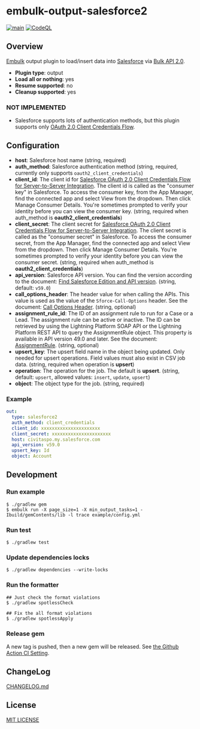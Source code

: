 # embulk-output-salesforce2
[![main](https://github.com/civitaspo/embulk-output-salesforce2/actions/workflows/main.yml/badge.svg)](https://github.com/civitaspo/embulk-output-salesforce2/actions/workflows/main.yml) [![CodeQL](https://github.com/civitaspo/embulk-output-salesforce2/actions/workflows/codeql-analysis.yml/badge.svg)](https://github.com/civitaspo/embulk-output-salesforce2/actions/workflows/codeql-analysis.yml)

## Overview

[Embulk](https://github.com/embulk/embulk/) output plugin to load/insert data into [Salesforce](https://www.salesforce.com/) via [Bulk API 2.0](https://developer.salesforce.com/docs/atlas.en-us.api_asynch.meta/api_asynch/bulk_api_2_0.htm).

* **Plugin type**: output
* **Load all or nothing**: yes
* **Resume supported**: no
* **Cleanup supported**: yes

### NOT IMPLEMENTED

* Salesforce supports lots of authentication methods, but this plugin supports only [OAuth 2.0 Client Credentials Flow](https://help.salesforce.com/s/articleView?id=sf.remoteaccess_oauth_client_credentials_flow.htm).

## Configuration

* **host**: Salesforce host name (string, required)
* **auth_method**: Salesforce authentication method (string, required, currently only supports `oauth2_client_credentials`)
* **client_id**: The client id for [Salesforce OAuth 2.0 Client Credentials Flow for Server-to-Server Integration](https://help.salesforce.com/s/articleView?id=sf.remoteaccess_oauth_client_credentials_flow.htm). The client id is called as the "consumer key" in Salesforce. To access the consumer key, from the App Manager, find the connected app and select View from the dropdown. Then click Manage Consumer Details. You're sometimes prompted to verify your identity before you can view the consumer key. (string, required when auth_method is **oauth2_client_credentials**)
* **client_secret**: The client secret for [Salesforce OAuth 2.0 Client Credentials Flow for Server-to-Server Integration](https://help.salesforce.com/s/articleView?id=sf.remoteaccess_oauth_client_credentials_flow.htm). The client secret is called as the "consumer secret" in Salesforce. To access the consumer secret, from the App Manager, find the connected app and select View from the dropdown. Then click Manage Consumer Details. You're sometimes prompted to verify your identity before you can view the consumer secret. (string, required when auth_method is **oauth2_client_credentials**)
* **api_version**: Salesforce API version. You can find the version according to the document: [Find Salesforce Edition and API version](https://help.salesforce.com/s/articleView?id=000386929&type=1).  (string, default: `v59.0`)
* **call_options_header**: The header value for when calling the APIs. This value is used as the value of the `Sforce-Call-Options` header. See the document: [Call Options Header](https://developer.salesforce.com/docs/atlas.en-us.246.0.api_rest.meta/api_rest/headers_calloptions.htm).  (string, optional)
* **assignment_rule_id**: The ID of an assignment rule to run for a Case or a Lead. The assignment rule can be active or inactive. The ID can be retrieved by using the Lightning Platform SOAP API or the Lightning Platform REST API to query the AssignmentRule object. This property is available in API version 49.0 and later. See the document: [AssignmentRule](https://developer.salesforce.com/docs/atlas.en-us.246.0.object_reference.meta/object_reference/sforce_api_objects_assignmentrule.htm). (string, optional)
* **upsert_key**: The upsert field name in the object being updated. Only needed for upsert operations. Field values must also exist in CSV job data. (string, required when operation is **upsert**)
* **operation**: The operation for the job. The default is **upsert**. (string, default: `upsert`, allowed values: `insert`, `update`, `upsert`)
* **object**: The object type for the job. (string, required)

### Example

```yaml
out:
  type: salesforce2
  auth_method: client_credentials
  client_id: xxxxxxxxxxxxxxxxxxxxxx
  client_secret: xxxxxxxxxxxxxxxxxxxxxx
  host: civitaspo.my.salesforce.com
  api_version: v59.0
  upsert_key: Id
  object: Account
```


## Development

### Run example

```
$ ./gradlew gem
$ embulk run -X page_size=1 -X min_output_tasks=1 -Ibuild/gemContents/lib -l trace example/config.yml
```

### Run test

```
$ ./gradlew test
```

### Update dependencies locks

```shell
$ ./gradlew dependencies --write-locks
```

### Run the formatter

```shell
## Just check the format violations
$ ./gradlew spotlessCheck

## Fix the all format violations
$ ./gradlew spotlessApply
```

### Release gem

A new tag is pushed, then a new gem will be released. See [the Github Action CI Setting](./.github/workflows/main.yml).

## ChangeLog

[CHANGELOG.md](CHANGELOG.md)

## License

[MIT LICENSE](./LICENSE.txt)

